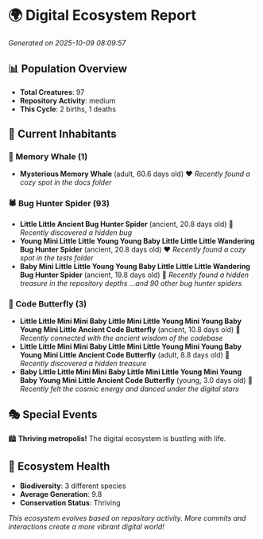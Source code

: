 # 🌍 Digital Ecosystem Report
*Generated on 2025-10-09 08:09:57*

## 📊 Population Overview
- **Total Creatures**: 97
- **Repository Activity**: medium
- **This Cycle**: 2 births, 1 deaths

## 👥 Current Inhabitants

### 🐋 Memory Whale (1)
- **Mysterious Memory Whale** (adult, 60.6 days old) ❤️
  *Recently found a cozy spot in the docs folder*

### 🕷️ Bug Hunter Spider (93)
- **Little Little Ancient Bug Hunter Spider** (ancient, 20.8 days old) 💛
  *Recently discovered a hidden bug*
- **Young Mini Little Little Young Young Baby Little Little Little Wandering Bug Hunter Spider** (ancient, 20.8 days old) ❤️
  *Recently found a cozy spot in the tests folder*
- **Baby Mini Little Little Young Young Baby Little Little Little Wandering Bug Hunter Spider** (ancient, 19.8 days old) 💛
  *Recently found a hidden treasure in the repository depths*
  *...and 90 other bug hunter spiders*

### 🦋 Code Butterfly (3)
- **Little Little Mini Mini Baby Little Mini Little Young Mini Young Baby Young Mini Little Ancient Code Butterfly** (ancient, 10.8 days old) 💚
  *Recently connected with the ancient wisdom of the codebase*
- **Little Little Mini Mini Baby Little Mini Little Young Mini Young Baby Young Mini Little Ancient Code Butterfly** (adult, 8.8 days old) 💛
  *Recently discovered a hidden treasure*
- **Baby Little Little Mini Mini Baby Little Mini Little Young Mini Young Baby Young Mini Little Ancient Code Butterfly** (young, 3.0 days old) 💚
  *Recently felt the cosmic energy and danced under the digital stars*

## 🎭 Special Events

🏙️ **Thriving metropolis!** The digital ecosystem is bustling with life.

## 🔬 Ecosystem Health
- **Biodiversity**: 3 different species
- **Average Generation**: 9.8
- **Conservation Status**: Thriving

*This ecosystem evolves based on repository activity. More commits and interactions create a more vibrant digital world!*